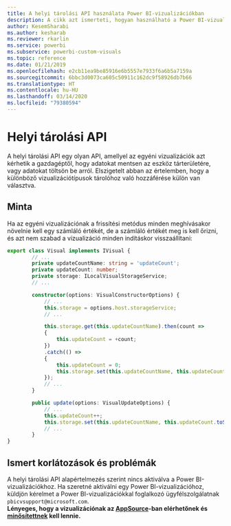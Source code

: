 ```yaml
---
title: A helyi tárolási API használata Power BI-vizualizációkban
description: A cikk azt ismerteti, hogyan használható a Power BI-vizualizációs API a böngésző helyi tárterületének eléréséhez
author: KesemSharabi
ms.author: kesharab
ms.reviewer: rkarlin
ms.service: powerbi
ms.subservice: powerbi-custom-visuals
ms.topic: reference
ms.date: 01/21/2019
ms.openlocfilehash: e2cb11ea9be85916e6b5557e7933f6a6b5a7159a
ms.sourcegitcommit: 6bbc3d0073ca605c50911c162dc9f58926db7b66
ms.translationtype: HT
ms.contentlocale: hu-HU
ms.lasthandoff: 03/14/2020
ms.locfileid: "79380594"
---
```

# <a name="local-storage-api"></a>Helyi tárolási API

A helyi tárolási API egy olyan API, amellyel az egyéni vizualizációk azt kérhetik a gazdagéptől, hogy adatokat mentsen az eszköz tárterületére, vagy adatokat töltsön be arról. Elszigetelt abban az értelemben, hogy a különböző vizualizációtípusok tárolóhoz való hozzáférése külön van választva.

## <a name="sample"></a>Minta

Ha az egyéni vizualizációnak a frissítési metódus minden meghívásakor növelnie kell egy számláló értékét, de a számláló értékét meg is kell őrizni, és azt nem szabad a vizualizáció minden indításkor visszaállítani:

```typescript
export class Visual implements IVisual {
        // ...
        private updateCountName: string = 'updateCount';
        private updateCount: number;
        private storage: ILocalVisualStorageService;
        // ...

        constructor(options: VisualConstructorOptions) {
            // ...
            this.storage = options.host.storageService;
            // ...

            this.storage.get(this.updateCountName).then(count =>
            {
                this.updateCount = +count;
            })
            .catch(() =>
            {
                this.updateCount = 0;
                this.storage.set(this.updateCountName, this.updateCount.toString());
            });
            // ...
        }

        public update(options: VisualUpdateOptions) {
            // ...
            this.updateCount++;
            this.storage.set(this.updateCountName, this.updateCount.toString());
            // ...
        }
}
```

## <a name="known-limitations-and-issues"></a>Ismert korlátozások és problémák

A helyi tárolási API alapértelmezés szerint nincs aktiválva a Power BI-vizualizációkhoz. Ha szeretné aktiválni egy Power BI-vizualizációhoz, küldjön kérelmet a Power BI-vizualizációkkal foglalkozó ügyfélszolgálatnak `pbicvsupport@microsoft.com`.  
**Lényeges, hogy a vizualizációnak az [AppSource](https://appsource.microsoft.com/en-us/marketplace/apps?product=power-bi-visuals)-ban elérhetőnek és [minősítettnek](https://powerbi.microsoft.com/en-us/documentation/powerbi-custom-visuals-certified/) kell lennie.**
